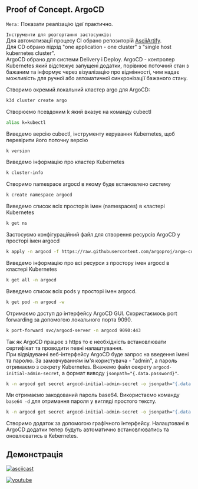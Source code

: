 ## Proof of Concept. ArgoCD  

`Мета:` Показати реалізацію ідеї практично.

`Інструменти для розгортання застосунків:`  
Для автоматизації процесу CI обрано репозиторій [AsciiArtify](https://github.com/astergam/SciiArtify).  
Для CD обрано підхід "one application - one cluster" з "single host kubernetes cluster".  
ArgoCD обрано для системи Delivery і Deploy. ArgoCD - контролер Kubernetes який відстежує запущені додатки, порівнює поточний стан з бажаним та інформує через візуалізацію про відмінності, чим надає можливість для ручної або автоматичної синхронізації бажаного стану.  
  
Створимо окремий локальний кластер argo для ArgoCD:  
```bash
k3d cluster create argo
```  
Створюємо псевдоним k який вказує на команду cubectl
```bash
alias k=kubectl
```  
Виведемо версію cubectl, інструменту керування Kubernetes, щоб перевірити його поточну версію
```bash
k version
```  
Виведемо інформацію про кластер Kubernetes
```bash
k cluster-info
```  
Створимо namespace argocd в якому буде встановлено систему  
```bash
k create namespace argocd
```  
Виведемо список всіх просторів імен (namespaces) в кластері Kubernetes  
```bash
k get ns
```  
Застосуємо конфігураційний файл для створення ресурсів ArgoCD у просторі імен argocd  
```bash
k apply -n argocd -f https://raw.githubusercontent.com/argoproj/argo-cd/stable/manifests/install.yaml
```  
Виведемо інформацію про всі ресурси з простору імен argocd в кластері Kubernetes  
```bash
k get all -n argocd
```  
Виведемо список всіх pods у просторі імен argocd.  
```bash
k get pod -n argocd -w
```  
Отримаємо доступ до інтерфейсу ArgoCD GUI. Скористаємось port forwarding за допомогою локального порта 9090.  
```bash
k port-forward svc/argocd-server -n argocd 9090:443
```  
Так як ArgoCD працює з https то є необхідність встановлювати сертифікат та проводити певні налаштування.  
При відвідуванні веб-інтерфейсу ArgoCD буде запрос на введення імені та паролю. За замовчуванням  ім'я користувача - "admin", а пароль отримаємо з секрету Kubernetes. Вкажемо файл секрету `argocd-initial-admin-secret`, а формат виводу `jsonpath="{.data.password}"`.  
```bash
k -n argocd get secret argocd-initial-admin-secret -o jsonpath="{.data.password}"
```  
Ми отримаємо закодований пароль base64. Використаємо команду `base64 -d` для отримання пароля у вигляді простого тексту.  
```bash
k -n argocd get secret argocd-initial-admin-secret -o jsonpath="{.data.password}" | base64 -d; echo
```  
Створимо додаток за допомогою графічного інтерфейсу. Налащтовані в ArgoCD додатки тепер будуть автоматично встановлюватись та оновлюватись в Kebernetes.  
## Демонстрація
[![asciicast](https://asciinema.org/a/L1a2RMtnIh5rwRSzq8QtqLgMs.svg)](https://asciinema.org/a/L1a2RMtnIh5rwRSzq8QtqLgMs)

[![youtube]()](https://youtu.be/6JQB5nEcwbg)